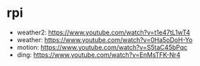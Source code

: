 # rpi

* weather2: https://www.youtube.com/watch?v=t1e47tL1wT4
* weather: https://www.youtube.com/watch?v=0Ha5oDoH-Yo
* motion: https://www.youtube.com/watch?v=S5taC45bPqc
* ding: https://www.youtube.com/watch?v=EnMsTFK-Nr4
